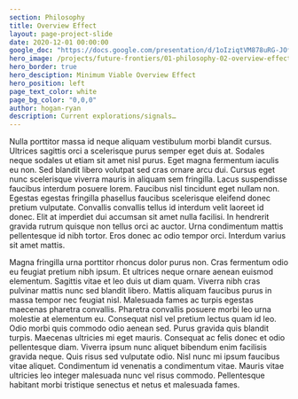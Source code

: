 ```yaml
---
section: Philosophy
title: Overview Effect
layout: page-project-slide
date: 2020-12-01 00:00:00
google_doc: "https://docs.google.com/presentation/d/1oIziqtVM878uRG-JOfrQNvGFsQWKP_S_W8cLkhQlXvA/edit#slide=id.g90bee0e36f_3_1"
hero_image: /projects/future-frontiers/01-philosophy-02-overview-effect-04.jpg
hero_border: true
hero_desciption: Minimum Viable Overview Effect
hero_position: left
page_text_color: white
page_bg_color: "0,0,0"
author: hogan-ryan
description: Current explorations/signals…
---
```

Nulla porttitor massa id neque aliquam vestibulum morbi blandit cursus. Ultrices sagittis orci a scelerisque purus semper eget duis at. Sodales neque sodales ut etiam sit amet nisl purus. Eget magna fermentum iaculis eu non. Sed blandit libero volutpat sed cras ornare arcu dui. Cursus eget nunc scelerisque viverra mauris in aliquam sem fringilla. Lacus suspendisse faucibus interdum posuere lorem. Faucibus nisl tincidunt eget nullam non. Egestas egestas fringilla phasellus faucibus scelerisque eleifend donec pretium vulputate. Convallis convallis tellus id interdum velit laoreet id donec. Elit at imperdiet dui accumsan sit amet nulla facilisi. In hendrerit gravida rutrum quisque non tellus orci ac auctor. Urna condimentum mattis pellentesque id nibh tortor. Eros donec ac odio tempor orci. Interdum varius sit amet mattis.

Magna fringilla urna porttitor rhoncus dolor purus non. Cras fermentum odio eu feugiat pretium nibh ipsum. Et ultrices neque ornare aenean euismod elementum. Sagittis vitae et leo duis ut diam quam. Viverra nibh cras pulvinar mattis nunc sed blandit libero. Mattis aliquam faucibus purus in massa tempor nec feugiat nisl. Malesuada fames ac turpis egestas maecenas pharetra convallis. Pharetra convallis posuere morbi leo urna molestie at elementum eu. Consequat nisl vel pretium lectus quam id leo. Odio morbi quis commodo odio aenean sed. Purus gravida quis blandit turpis. Maecenas ultricies mi eget mauris. Consequat ac felis donec et odio pellentesque diam. Viverra ipsum nunc aliquet bibendum enim facilisis gravida neque. Quis risus sed vulputate odio. Nisl nunc mi ipsum faucibus vitae aliquet. Condimentum id venenatis a condimentum vitae. Mauris vitae ultricies leo integer malesuada nunc vel risus commodo. Pellentesque habitant morbi tristique senectus et netus et malesuada fames.
